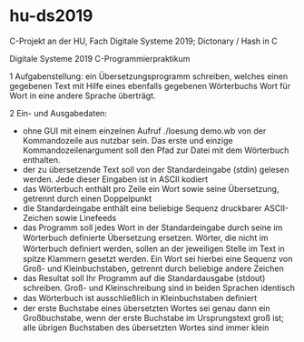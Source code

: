 # hu-ds2019
C-Projekt an der HU, Fach Digitale Systeme 2019; Dictonary / Hash in C

Digitale Systeme 2019 C-Programmierpraktikum

1 Aufgabenstellung:
ein Übersetzungsprogramm schreiben, welches einen gegebenen Text mit Hilfe eines ebenfalls gegebenen Wörterbuchs Wort für Wort in eine andere Sprache überträgt.

2 Ein- und Ausgabedaten:
- ohne GUI mit einem einzelnen Aufruf ./loesung demo.wb von der Kommandozeile aus nutzbar sein. Das erste und einzige Kommandozeilenargument soll den Pfad zur Datei mit dem Wörterbuch enthalten.
- der zu übersetzende Text soll von der Standardeingabe (stdin) gelesen werden. Jede dieser Eingaben ist in ASCII kodiert
- das Wörterbuch enthält pro Zeile ein Wort sowie seine Übersetzung, getrennt durch einen Doppelpunkt
- die Standardeingabe enthält eine beliebige Sequenz druckbarer ASCII-Zeichen sowie Linefeeds
- das Programm soll jedes Wort in der Standardeingabe durch seine im Wörterbuch deﬁnierte Übersetzung ersetzen. Wörter, die nicht im Wörterbuch deﬁniert werden, sollen an der jeweiligen Stelle im Text in spitze Klammern gesetzt werden. Ein Wort sei hierbei eine Sequenz von Groß- und Kleinbuchstaben, getrennt durch beliebige andere Zeichen
- das Resultat soll Ihr Programm auf die Standardausgabe (stdout) schreiben. Groß- und Kleinschreibung sind in beiden Sprachen identisch
- das Wörterbuch ist ausschließlich in Kleinbuchstaben deﬁniert
- der erste Buchstabe eines übersetzten Wortes sei genau dann ein Großbuchstabe, wenn der erste Buchstabe im Ursprungstext groß ist; alle übrigen Buchstaben des übersetzten Wortes sind immer klein



